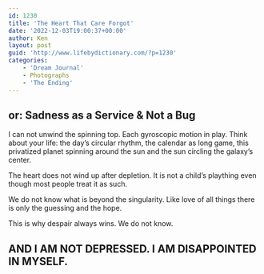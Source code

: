 ```yaml
---
id: 1230
title: 'The Heart That Care Forgot'
date: '2022-12-03T19:00:37+00:00'
author: Ken
layout: post
guid: 'http://www.lifebydictionary.com/?p=1230'
categories:
    - 'Dream Journal'
    - Photographs
    - 'The Ending'
---
```


## or: Sadness as a Service &amp; Not a Bug

I can not unwind the spinning top. Each gyroscopic motion in play. Think about your life: the day’s circular rhythm, the calendar as long game, this privatized planet spinning around the sun and the sun circling the galaxy’s center.

The heart does not wind up after depletion. It is not a child’s plaything even though most people treat it as such.

We do not know what is beyond the singularity. Like love of all things there is only the guessing and the hope.

This is why despair always wins. We do not know.

## AND I AM NOT DEPRESSED. I AM DISAPPOINTED IN MYSELF.
